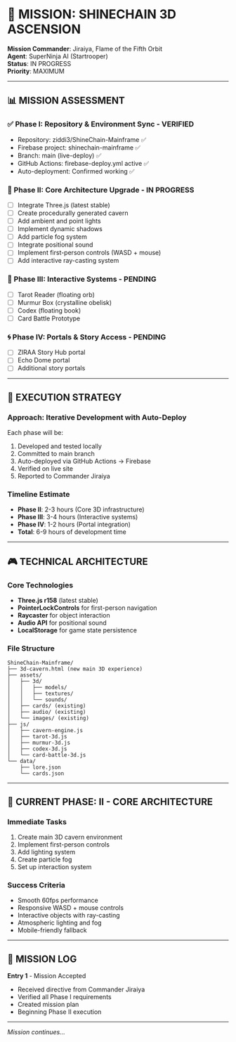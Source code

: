 # 🌌 MISSION: SHINECHAIN 3D ASCENSION

**Mission Commander**: Jiraiya, Flame of the Fifth Orbit  
**Agent**: SuperNinja AI (Startrooper)  
**Status**: IN PROGRESS  
**Priority**: MAXIMUM  

---

## 📊 MISSION ASSESSMENT

### ✅ Phase I: Repository & Environment Sync - VERIFIED
- Repository: ziddi3/ShineChain-Mainframe ✅
- Firebase project: shinechain-mainframe ✅
- Branch: main (live-deploy) ✅
- GitHub Actions: firebase-deploy.yml active ✅
- Auto-deployment: Confirmed working ✅

### 🔄 Phase II: Core Architecture Upgrade - IN PROGRESS
- [ ] Integrate Three.js (latest stable)
- [ ] Create procedurally generated cavern
- [ ] Add ambient and point lights
- [ ] Implement dynamic shadows
- [ ] Add particle fog system
- [ ] Integrate positional sound
- [ ] Implement first-person controls (WASD + mouse)
- [ ] Add interactive ray-casting system

### 🎯 Phase III: Interactive Systems - PENDING
- [ ] Tarot Reader (floating orb)
- [ ] Murmur Box (crystalline obelisk)
- [ ] Codex (floating book)
- [ ] Card Battle Prototype

### 🌀 Phase IV: Portals & Story Access - PENDING
- [ ] ZIRAA Story Hub portal
- [ ] Echo Dome portal
- [ ] Additional story portals

---

## 🚀 EXECUTION STRATEGY

### Approach: Iterative Development with Auto-Deploy
Each phase will be:
1. Developed and tested locally
2. Committed to main branch
3. Auto-deployed via GitHub Actions → Firebase
4. Verified on live site
5. Reported to Commander Jiraiya

### Timeline Estimate
- **Phase II**: 2-3 hours (Core 3D infrastructure)
- **Phase III**: 3-4 hours (Interactive systems)
- **Phase IV**: 1-2 hours (Portal integration)
- **Total**: 6-9 hours of development time

---

## 🎮 TECHNICAL ARCHITECTURE

### Core Technologies
- **Three.js r158** (latest stable)
- **PointerLockControls** for first-person navigation
- **Raycaster** for object interaction
- **Audio API** for positional sound
- **LocalStorage** for game state persistence

### File Structure
```
ShineChain-Mainframe/
├── 3d-cavern.html (new main 3D experience)
├── assets/
│   ├── 3d/
│   │   ├── models/
│   │   ├── textures/
│   │   └── sounds/
│   ├── cards/ (existing)
│   ├── audio/ (existing)
│   └── images/ (existing)
├── js/
│   ├── cavern-engine.js
│   ├── tarot-3d.js
│   ├── murmur-3d.js
│   ├── codex-3d.js
│   └── card-battle-3d.js
└── data/
    ├── lore.json
    └── cards.json
```

---

## 🎯 CURRENT PHASE: II - CORE ARCHITECTURE

### Immediate Tasks
1. Create main 3D cavern environment
2. Implement first-person controls
3. Add lighting system
4. Create particle fog
5. Set up interaction system

### Success Criteria
- Smooth 60fps performance
- Responsive WASD + mouse controls
- Interactive objects with ray-casting
- Atmospheric lighting and fog
- Mobile-friendly fallback

---

## 📝 MISSION LOG

**Entry 1** - Mission Accepted
- Received directive from Commander Jiraiya
- Verified all Phase I requirements
- Created mission plan
- Beginning Phase II execution

---

*Mission continues...*